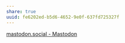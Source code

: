 ```yaml
---
share: true
uuid: fe6202ed-b5d6-4652-9e0f-637fd725327f
---
```

[mastodon.social - Mastodon](https://mastodon.social/about)
